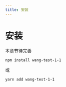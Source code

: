 ```yaml
---
title: 安装
---
```


# 安装

本章节待完善

```bash
npm install wang-test-1-1
```

或

```bash
yarn add wang-test-1-1
```